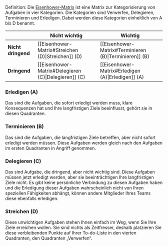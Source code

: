 Definition: Die [Eisenhower-Matrix](https://de.wikipedia.org/wiki/Eisenhower-Prinzip) ist eine Matrix zur Kategorisierung von Aufgaben in vier Kategorien. Die Kategorien sind Verwerfen, Delegieren, Terminieren und Erledigen. Dabei werden diese Kategorien einheitlich von A bis D benannt.

|                    | **Nicht wichtig**                                    | **Wichtig**                                            |
| ------------------ | ---------------------------------------------------- | ------------------------------------------------------ |
| **Nicht dringend** | [[Eisenhower-Matrix#Streichen (D)\|Streichen]] (D)   | [[Eisenhower-Matrix#Terminieren (B)\|Terminieren]] (B) |
| **Dringend**       | [[Eisenhower-Matrix#Delegieren (C)\|Delegieren]] (C) | [[Eisenhower-Matrix#Erledigen (A)\|Erledigen]] (A)     |

### Erledigen (A)
Das sind die Aufgaben, die sofort erledigt werden muss, klare Konsequenzen hat und Ihre langfristigen Ziele beeinflusst, gehört sie in diesen Quadranten.

### Terminieren (B)
Das sind die Aufgaben, die langfristigen Ziele betreffen, aber nicht sofort erledigt werden müssen. Diese Aufgaben werden gleich nach den Aufgaben im ersten Quadranten in Angriff genommen.

### Delegieren (C)
Das sind Aufgabe, die dringend, aber nicht wichtig sind. Diese Aufgaben müssen jetzt erledigt werden, aber sie beeinträchtigen Ihre langfristigen Ziele nicht. Es gibt keine persönliche Verbindung zu diesen Aufgaben haben und die Erledigung dieser Aufgaben wahrscheinlich nicht von Ihren speziellen Fähigkeiten abhängt, können andere Mitglieder Ihres Teams diese ebenfalls erledigen.

### Streichen (D)
Diese unwichtigen Aufgaben stehen Ihnen einfach im Weg, wenn Sie Ihre Ziele erreichen wollen. Sie sind nichts als Zeitfresser, deshalb platzieren Sie diese verbleibenden Punkte auf Ihrer To-do-Liste in den vierten Quadranten, den Quadranten „Verwerfen“.